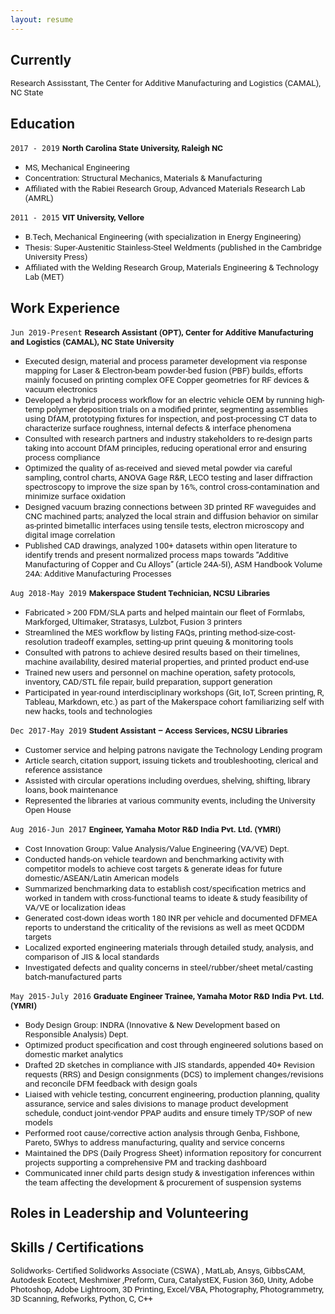 ```yaml
---
layout: resume
---
```


<!---
Comment: Hi, if you stumbled to this section of my website looking for a professional resume, here it is a file (insert link) What you see below is a more informal illustration of my experiences and derived learnings. Thanks! ----- This is probably the best phase of life in terms of purely learning and relating concepts to problems around me; now that the learning process is less related to the fear of grades or ranking hierarchy. Unfortunately, that wasn't the case growing up.
* <span style="font-family:San Francisco, Roboto, Segoe UI; font-size:10pt;">TEXT| *ITALICS*
 | DOI:<a href="LINK" target="_blank"> TAG </a> </span>
-->



## Currently

<span style="font-family:San Francisco, Roboto, Segoe UI; font-size:10pt;"> Research Assisstant, The Center for Additive Manufacturing and Logistics (CAMAL), NC State 
</span> 

## Education

`2017 - 2019`
__<span style="font-family:San Francisco, Roboto, Segoe UI; font-size:10pt;"> North Carolina State University, Raleigh NC </span>__
- <span style="font-family:San Francisco, Roboto, Segoe UI; font-size:10pt;"> MS, Mechanical Engineering </span>
- <span style="font-family:San Francisco, Roboto, Segoe UI; font-size:10pt;"> Concentration: Structural Mechanics, Materials & Manufacturing </span>
- <span style="font-family:San Francisco, Roboto, Segoe UI; font-size:10pt;"> Affiliated with the Rabiei Research Group, Advanced Materials Research Lab (AMRL) </span>

`2011 - 2015`
__<span style="font-family:San Francisco, Roboto, Segoe UI; font-size:10pt;"> VIT  University, Vellore </span>__
- <span style="font-family:San Francisco, Roboto, Segoe UI; font-size:10pt;"> B.Tech, Mechanical Engineering (with specialization in Energy Engineering) </span>
- <span style="font-family:San Francisco, Roboto, Segoe UI; font-size:10pt;"> Thesis: Super-Austenitic Stainless-Steel Weldments (published in the Cambridge University Press) </span>
- <span style="font-family:San Francisco, Roboto, Segoe UI; font-size:10pt;"> Affiliated with the Welding Research Group, Materials Engineering & Technology Lab (MET) </span>                 

## Work Experience
`Jun 2019-Present`
 __<span style="font-family:San Francisco, Roboto, Segoe UI; font-size:10pt;"> Research Assistant (OPT), Center for Additive Manufacturing and Logistics (CAMAL), NC State University</span>__
- <span style="font-family:San Francisco, Roboto, Segoe UI; font-size:10pt;"> Executed design, material and process parameter development via response mapping for Laser & Electron-beam powder-bed fusion (PBF) builds, efforts mainly focused on printing complex OFE Copper geometries for RF devices & vacuum electronics</span>
- <span style="font-family:San Francisco, Roboto, Segoe UI; font-size:10pt;"> Developed a hybrid process workflow for an electric vehicle OEM by running high-temp polymer deposition trials on a modified printer, segmenting assemblies using DfAM, prototyping fixtures for inspection, and post-processing CT data to characterize surface roughness, internal defects & interface phenomena </span>
- <span style="font-family:San Francisco, Roboto, Segoe UI; font-size:10pt;"> Consulted with research partners and industry stakeholders to re-design parts taking into account DfAM principles, reducing operational error and ensuring process compliance </span>
- <span style="font-family:San Francisco, Roboto, Segoe UI; font-size:10pt;"> Optimized the quality of as-received and sieved metal powder via careful sampling, control charts, ANOVA Gage R&R, LECO testing and laser diffraction spectroscopy to improve the size span by 16%, control cross-contamination and minimize surface oxidation </span>
- <span style="font-family:San Francisco, Roboto, Segoe UI; font-size:10pt;"> Designed vacuum brazing connections between 3D printed RF waveguides and CNC machined parts; analyzed the local strain and diffusion behavior on similar as-printed bimetallic interfaces using tensile tests, electron microscopy and digital image correlation </span>
- <span style="font-family:San Francisco, Roboto, Segoe UI; font-size:10pt;"> Published CAD drawings, analyzed 100+ datasets within open literature to identify trends and present normalized process maps towards “Additive Manufacturing of Copper and Cu Alloys” (article 24A-5I), ASM Handbook Volume 24A: Additive Manufacturing Processes  </span>

`Aug 2018-May 2019`
 __<span style="font-family:San Francisco, Roboto, Segoe UI; font-size:10pt;"> Makerspace Student Technician, NCSU Libraries  </span>__
- <span style="font-family:San Francisco, Roboto, Segoe UI; font-size:10pt;"> Fabricated > 200 FDM/SLA parts and helped maintain our fleet of Formlabs, Markforged, Ultimaker, Stratasys, Lulzbot, Fusion 3 printers </span>
- <span style="font-family:San Francisco, Roboto, Segoe UI; font-size:10pt;"> Streamlined the MES workflow by listing FAQs, printing method-size-cost-resolution tradeoff examples, setting-up print queuing & monitoring tools </span>
- <span style="font-family:San Francisco, Roboto, Segoe UI; font-size:10pt;"> Consulted with patrons to achieve desired results based on their timelines, machine availability, desired material properties, and printed product end-use </span>
- <span style="font-family:San Francisco, Roboto, Segoe UI; font-size:10pt;"> Trained new users and personnel on machine operation, safety protocols, inventory, CAD/STL file repair, build preparation, support generation</span>
- <span style="font-family:San Francisco, Roboto, Segoe UI; font-size:10pt;"> Participated in year-round interdisciplinary workshops (Git, IoT, Screen printing, R, Tableau, Markdown, etc.) as part of the Makerspace cohort familiarizing self with new hacks, tools and technologies</span>

`Dec 2017-May 2019`
__<span style="font-family:San Francisco, Roboto, Segoe UI; font-size:10pt;"> Student Assistant – Access Services, NCSU Libraries </span>__
- <span style="font-family:San Francisco, Roboto, Segoe UI; font-size:10pt;"> Customer service and helping patrons navigate the Technology Lending program </span>
- <span style="font-family:San Francisco, Roboto, Segoe UI; font-size:10pt;"> Article search, citation support, issuing tickets and troubleshooting, clerical and reference assistance</span>
- <span style="font-family:San Francisco, Roboto, Segoe UI; font-size:10pt;"> Assisted with circular operations including overdues, shelving, shifting, library loans, book maintenance</span>
- <span style="font-family:San Francisco, Roboto, Segoe UI; font-size:10pt;">Represented the libraries at various community events, including the University Open House</span>

`Aug 2016-Jun 2017`
__<span style="font-family:San Francisco, Roboto, Segoe UI; font-size:10pt;"> Engineer, Yamaha Motor R&D India Pvt. Ltd. (YMRI) </span>__
- <span style="font-family:San Francisco, Roboto, Segoe UI; font-size:10pt;"> Cost Innovation Group: Value Analysis/Value Engineering (VA/VE) Dept. </span>
- <span style="font-family:San Francisco, Roboto, Segoe UI; font-size:10pt;"> Conducted hands-on vehicle teardown and benchmarking activity with competitor models to achieve cost targets & generate ideas for future domestic/ASEAN/Latin American models </span>
- <span style="font-family:San Francisco, Roboto, Segoe UI; font-size:10pt;"> Summarized benchmarking data to establish cost/specification metrics and worked in tandem with cross-functional teams to ideate & study feasibility of VA/VE or localization ideas</span>
- <span style="font-family:San Francisco, Roboto, Segoe UI; font-size:10pt;"> Generated cost-down ideas worth 180 INR per vehicle and documented DFMEA reports to understand the criticality of the revisions as well as meet QCDDM targets </span>
- <span style="font-family:San Francisco, Roboto, Segoe UI; font-size:10pt;"> Localized exported engineering materials through detailed study, analysis, and comparison of JIS & local standards</span>
- <span style="font-family:San Francisco, Roboto, Segoe UI; font-size:10pt;"> Investigated defects and quality concerns in steel/rubber/sheet metal/casting batch-manufactured parts</span>

`May 2015-July 2016`
__<span style="font-family:San Francisco, Roboto, Segoe UI; font-size:10pt;"> Graduate Engineer Trainee, Yamaha Motor R&D India Pvt. Ltd. (YMRI)</span>__
- <span style="font-family:San Francisco, Roboto, Segoe UI; font-size:10pt;"> Body Design Group: INDRA (Innovative & New Development based on Responsible Analysis) Dept. </span>
- <span style="font-family:San Francisco, Roboto, Segoe UI; font-size:10pt;"> Optimized product specification and cost through engineered solutions based on domestic market analytics </span>
- <span style="font-family:San Francisco, Roboto, Segoe UI; font-size:10pt;"> Drafted 2D sketches in compliance with JIS standards, appended 40+ Revision requests (RRS) and Design consignments (DCS) to implement changes/revisions and reconcile DFM feedback with design goals </span>
- <span style="font-family:San Francisco, Roboto, Segoe UI; font-size:10pt;"> Liaised with vehicle testing, concurrent engineering, production planning, quality assurance, service and sales divisions to manage product development schedule, conduct joint-vendor PPAP audits and ensure timely TP/SOP of new models </span>
- <span style="font-family:San Francisco, Roboto, Segoe UI; font-size:10pt;"> Performed root cause/corrective action analysis through Genba, Fishbone, Pareto, 5Whys to address manufacturing, quality and service concerns </span>
- <span style="font-family:San Francisco, Roboto, Segoe UI; font-size:10pt;">  Maintained the DPS (Daily Progress Sheet) information repository for concurrent projects supporting a comprehensive PM and tracking dashboard </span>
- <span style="font-family:San Francisco, Roboto, Segoe UI; font-size:10pt;"> Communicated inner child parts design study & investigation inferences within the team affecting the development & procurement of suspension systems </span>

## Roles in Leadership and Volunteering

## Skills / Certifications


<span style="font-family:San Francisco, Roboto, Segoe UI; font-size:10pt;"> Solidworks- Certified Solidworks Associate (CSWA) , MatLab, Ansys, GibbsCAM, Autodesk Ecotect, Meshmixer ,Preform, Cura, CatalystEX, Fusion 360, Unity, Adobe Photoshop, Adobe Lightroom, 3D Printing, Excel/VBA, Photography, Photogrammetry, 3D Scanning, Refworks, Python, C, C++ </span>


<!-- ### Footer-->
<!-- Last updated: Dec 2019 -->


